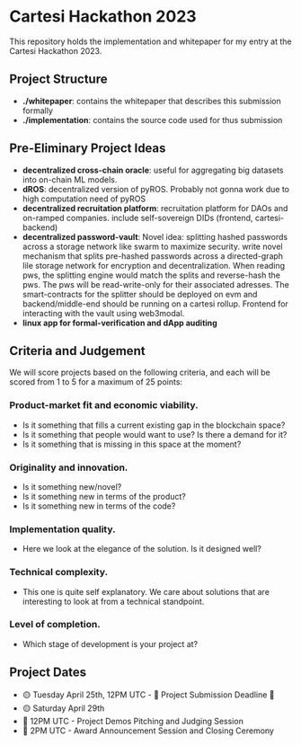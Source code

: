 # Cartesi Hackathon 2023

This repository holds the implementation and whitepaper for my entry at the Cartesi Hackathon 2023.

## Project Structure

- **./whitepaper**: contains the whitepaper that describes this submission formally
- **./implementation**: contains the source code used for thus submission

## Pre-Eliminary Project Ideas

- **decentralized cross-chain oracle**: useful for aggregating big datasets into on-chain ML models.
- **dROS**: decentralized version of pyROS. Probably not gonna work due to high computation need of pyROS
- **decentralized recruitation platform**: recruitation platform for DAOs and on-ramped companies. include self-sovereign DIDs (frontend, cartesi-backend)
- **decentralized password-vault**: Novel idea: splitting hashed passwords across a storage network like swarm to maximize security. write novel mechanism that splits pre-hashed passwords across a directed-graph lile storage network for encryption and decentralization. When reading pws, the splitting engine would match the splits and reverse-hash the pws. The pws will be read-write-only for their associated adresses. The smart-contracts for the splitter should be deployed on evm and backend/middle-end should be running on a cartesi rollup. Frontend for interacting with the vault using web3modal.
- **linux app for formal-verification and dApp auditing**


## Criteria and Judgement

We will score projects based on the following criteria, and each will be scored from 1 to 5 for a maximum of 25 points:

### Product-market fit and economic viability.

- Is it something that fills a current existing gap in the blockchain space?
- Is it something that people would want to use? Is there a demand for it?
- Is it something that is missing in this space at the moment?

### Originality and innovation.

- Is it something new/novel?
- Is it something new in terms of the product?
- Is it something new in terms of the code?

### Implementation quality.

- Here we look at the elegance of the solution. Is it designed well?

### Technical complexity.

- This one is quite self explanatory. We care about solutions that are interesting to look at from a technical standpoint.

### Level of completion.

- Which stage of development is your project at?

## Project Dates

- 🟡 Tuesday April 25th, 12PM UTC - 🚨 Project Submission Deadline 🚨
- 🟡 Saturday April 29th
- 🔵 12PM UTC - Project Demos Pitching and Judging Session      
- 🔵 2PM UTC - Award Announcement Session and Closing Ceremony

